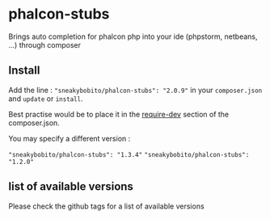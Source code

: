 phalcon-stubs
=============

Brings auto completion for phalcon php into your ide (phpstorm, netbeans, ...) through composer 

Install
-----------

Add the line : ```"sneakybobito/phalcon-stubs": "2.0.9"``` in your ```composer.json``` and ```update``` or ```install```.

Best practise would be to place it in the [require-dev](http://getcomposer.org/doc/04-schema.md#require-dev) section of the composer.json.

You may specify a different version :

```"sneakybobito/phalcon-stubs": "1.3.4"```  ```"sneakybobito/phalcon-stubs": "1.2.0"```


list of available versions
--------

Please check the github tags for a list of available versions

